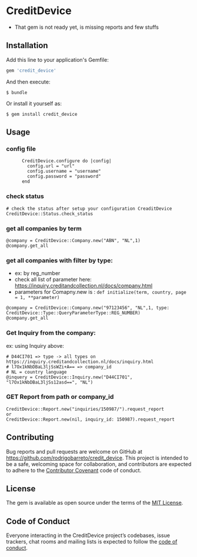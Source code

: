 # CreditDevice

* That gem is not ready yet, is missing reports and few stuffs


## Installation

Add this line to your application's Gemfile:

```ruby
gem 'credit_device'
```

And then execute:

    $ bundle

Or install it yourself as:

    $ gem install credit_device

## Usage

### config file
```
      CreditDevice.configure do |config|
        config.url = "url"
        config.username = "username"
        config.password = "password"
      end
```
### check status
```
# check the status after setup your configuration CreaditDevice 
CreditDevice::Status.check_status

```

### get all companies by term

```
@company = CreditDevice::Company.new("ABN", "NL",1)
@company.get_all
```

### get all companies with filter by type:
* ex: by reg_number
* check all list of parameter here: https://inquiry.creditandcollection.nl/docs/company.html
* parameters for Comapny.new is : ```def initialize(term, country, page = 1, **parameter)```

```
@company = CreditDevice::Company.new("97123456", "NL",1, type: CreditDevice::Type::QueryParameterType::REG_NUMBER)
@company.get_all
```



### Get Inquiry from the company:

ex: using  Inquiry above:
```
# D44CI701 => type -> all types on  https://inquiry.creditandcollection.nl/docs/inquiry.html
# l7Ox1kNbDBaL3ljSsWZi+A== => company_id
# NL = country language
@inquery = CreditDevice::Inquiry.new("D44CI701", "l7Ox1kNbDBaL3ljSs12asd==", "NL")
```

### GET Report from path or company_id 

````
CreditDevice::Report.new("inquiries/150987/").request_report 
or
CreditDevice::Report.new(nil, inquiry_id: 150987).request_report
````
## Contributing

Bug reports and pull requests are welcome on GitHub at https://github.com/rodrigobarreto/credit_device. This project is intended to be a safe, welcoming space for collaboration, and contributors are expected to adhere to the [Contributor Covenant](http://contributor-covenant.org) code of conduct.

## License

The gem is available as open source under the terms of the [MIT License](https://opensource.org/licenses/MIT).

## Code of Conduct

Everyone interacting in the CreditDevice project’s codebases, issue trackers, chat rooms and mailing lists is expected to follow the [code of conduct](https://github.com/rodrigobarreto/credit_device/blob/master/CODE_OF_CONDUCT.md).
